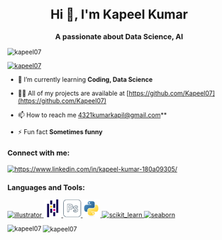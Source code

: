 <h1 align="center">Hi 👋, I'm Kapeel Kumar</h1>
<h3 align="center">A passionate about Data Science, AI</h3>

<p align="left"> <img src="https://komarev.com/ghpvc/?username=kapeel07&label=Profile%20views&color=0e75b6&style=flat" alt="kapeel07" /> </p>

<p align="left"> <a href="https://github.com/ryo-ma/github-profile-trophy"><img src="https://github-profile-trophy.vercel.app/?username=kapeel07" alt="kapeel07" /></a> </p>

- 🌱 I’m currently learning **Coding, Data Science**

- 👨‍💻 All of my projects are available at [https://github.com/Kapeel07](https://github.com/Kapeel07)

- 📫 How to reach me 4321kumarkapil@gmail.com**

- ⚡ Fun fact **Sometimes funny**

<h3 align="left">Connect with me:</h3>
<p align="left">
<a href="https://linkedin.com/in/https://www.linkedin.com/in/kapeel-kumar-180a09305/" target="blank"><img align="center" src="https://raw.githubusercontent.com/rahuldkjain/github-profile-readme-generator/master/src/images/icons/Social/linked-in-alt.svg" alt="https://www.linkedin.com/in/kapeel-kumar-180a09305/" height="30" width="40" /></a>
</p>

<h3 align="left">Languages and Tools:</h3>
<p align="left"> <a href="https://www.adobe.com/in/products/illustrator.html" target="_blank" rel="noreferrer"> <img src="https://www.vectorlogo.zone/logos/adobe_illustrator/adobe_illustrator-icon.svg" alt="illustrator" width="40" height="40"/> </a> <a href="https://pandas.pydata.org/" target="_blank" rel="noreferrer"> <img src="https://raw.githubusercontent.com/devicons/devicon/2ae2a900d2f041da66e950e4d48052658d850630/icons/pandas/pandas-original.svg" alt="pandas" width="40" height="40"/> </a> <a href="https://www.photoshop.com/en" target="_blank" rel="noreferrer"> <img src="https://raw.githubusercontent.com/devicons/devicon/master/icons/photoshop/photoshop-line.svg" alt="photoshop" width="40" height="40"/> </a> <a href="https://www.python.org" target="_blank" rel="noreferrer"> <img src="https://raw.githubusercontent.com/devicons/devicon/master/icons/python/python-original.svg" alt="python" width="40" height="40"/> </a> <a href="https://scikit-learn.org/" target="_blank" rel="noreferrer"> <img src="https://upload.wikimedia.org/wikipedia/commons/0/05/Scikit_learn_logo_small.svg" alt="scikit_learn" width="40" height="40"/> </a> <a href="https://seaborn.pydata.org/" target="_blank" rel="noreferrer"> <img src="https://seaborn.pydata.org/_images/logo-mark-lightbg.svg" alt="seaborn" width="40" height="40"/> </a> </p>

<p><img align="left" src="https://github-readme-stats.vercel.app/api/top-langs?username=kapeel07&show_icons=true&locale=en&layout=compact" alt="kapeel07" /></p>

<p>&nbsp;<img align="center" src="https://github-readme-stats.vercel.app/api?username=kapeel07&show_icons=true&locale=en" alt="kapeel07" /></p>
